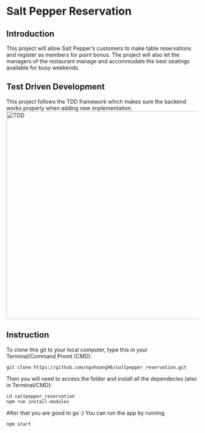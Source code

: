 # Salt Pepper Reservation

## Introduction

This project will allow Salt Pepper’s customers to make table reservations and register as members for point bonus. The project will also let the managers of the restaurant manage and accommodate the best seatings available for busy weekends.

## Test Driven Development

This project follows the TDD framework which makes sure the backend works properly when adding new implementation.  
<img width="546" alt="TDD" src="https://user-images.githubusercontent.com/24357455/139575474-8eb306e2-73ee-4411-858d-fc77fe72955d.png">

## Instruction

To clone this git to your local computer, type this in your Terminal/Command Promt (CMD):

```
git clone https://github.com/ngvhoang96/saltpepper_reservation.git
```

Then you will need to access the folder and install all the dependecies (also in Terminal/CMD):

```
cd saltpepper_reservation
npm run install-modules
```

After that you are good to go :) You can run the app by running

```
npm start
```
